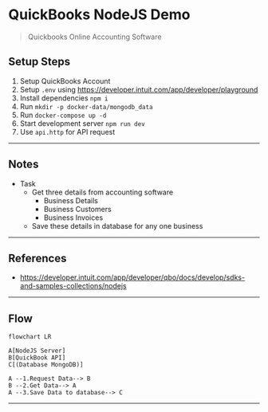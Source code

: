 # QuickBooks NodeJS Demo

> Quickbooks Online Accounting Software

## Setup Steps

1. Setup QuickBooks Account
2. Setup `.env` using https://developer.intuit.com/app/developer/playground
3. Install dependencies `npm i`
4. Run `mkdir -p docker-data/mongodb_data`
5. Run `docker-compose up -d`
6. Start development server `npm run dev`
7. Use `api.http` for API request

---

## Notes

- Task
  - Get three details from accounting software
    - Business Details
    - Business Customers
    - Business Invoices
  - Save these details in database for any one business

---

## References

- https://developer.intuit.com/app/developer/qbo/docs/develop/sdks-and-samples-collections/nodejs

---

## Flow

```mermaid
flowchart LR

A[NodeJS Server]
B[QuickBook API]
C[(Database MongoDB)]

A --1.Request Data--> B
B --2.Get Data--> A
A --3.Save Data to database--> C
```

---